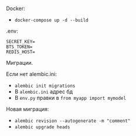 Docker:
- ```docker-compose up -d --build```

.env:
``` 
SECRET_KEY=
BTS_TOKEN=
REDIS_HOST=
```

Миграции.

Если нет alembic.ini:
- ```alembic init migrations```
- В ```alembic.ini``` адрес бд
- В ```env.py``` правки в ```from myapp import mymodel```

Новая миграция:
- ```alembic revision --autogenerate -m "comment"```
- ```alembic upgrade heads```